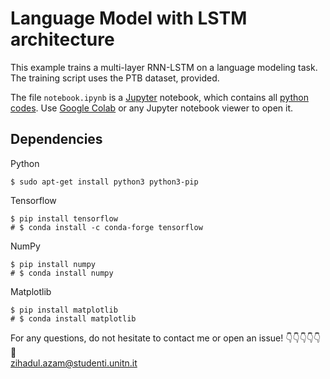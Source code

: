 # Language Model with LSTM architecture

This example trains a multi-layer RNN-LSTM on a language modeling task.
The training script uses the PTB dataset, provided.

The file `notebook.ipynb` is a [Jupyter](https://jupyter.org/) notebook, which contains all [python codes](https://github.com/ZizZu94/nlu-text-generation/blob/main/notebook.ipynb). Use [Google Colab](https://colab.research.google.com/) or any Jupyter notebook viewer to open it.

## Dependencies

Python

```
$ sudo apt-get install python3 python3-pip
```

Tensorflow

```
$ pip install tensorflow
# $ conda install -c conda-forge tensorflow
```

NumPy

```
$ pip install numpy
# $ conda install numpy
```

Matplotlib

```
$ pip install matplotlib
# $ conda install matplotlib
```

For any questions, do not hesitate to contact me or open an issue! :point_down::point_down::point_down::point_down::point_down::mega:  
zihadul.azam@studenti.unitn.it
